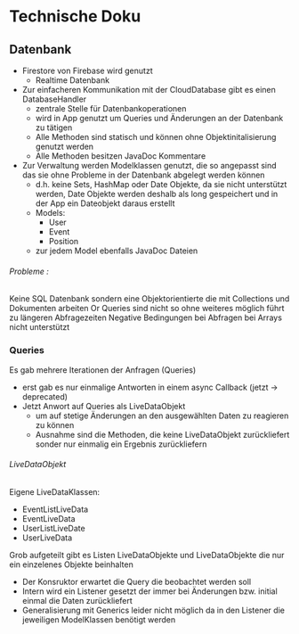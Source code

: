 # Technische Doku

## Datenbank

- Firestore von Firebase wird genutzt
  - Realtime Datenbank
- Zur einfacheren Kommunikation mit der CloudDatabase gibt es einen DatabaseHandler
  - zentrale Stelle für Datenbankoperationen
  - wird in App genutzt um Queries und Änderungen an der Datenbank zu tätigen
  - Alle Methoden sind statisch und können ohne Objektinitalisierung genutzt werden
  - Alle Methoden besitzen JavaDoc Kommentare
- Zur Verwaltung werden Modelklassen genutzt, die so angepasst sind das sie ohne Probleme in der Datenbank abgelegt werden können
  - d.h. keine Sets, HashMap oder Date Objekte, da sie nicht unterstützt werden, Date Objekte werden deshalb als long gespeichert und in der App ein Dateobjekt daraus erstellt
  - Models:
    - User
    - Event
    - Position
  - zur jedem Model ebenfalls JavaDoc Dateien

###### Probleme :
Keine SQL Datenbank sondern eine Objektorientierte die mit Collections und Dokumenten arbeiten
Or Queries sind nicht so ohne weiteres möglich führt zu längeren Abfragezeiten
Negative Bedingungen bei Abfragen bei Arrays nicht unterstützt

### Queries
Es gab mehrere Iterationen der Anfragen (Queries)
- erst gab es nur einmalige Antworten in einem async Callback (jetzt -> deprecated)
- Jetzt Anwort auf Queries als LiveDataObjekt
  - um auf stetige Änderungen an den ausgewählten Daten zu reagieren zu können
  - Ausnahme sind die Methoden, die keine LiveDataObjekt zurückliefert sonder nur einmalig ein Ergebnis zurückliefern

######  LiveDataObjekt
Eigene LiveDataKlassen:
- EventListLiveData
- EventLiveData
- UserListLiveDate
- UserLiveData

Grob aufgeteilt gibt es Listen LiveDataObjekte und LiveDataObjekte die nur ein einzelenes Objekte beinhalten
- Der Konsruktor erwartet die Query die beobachtet werden soll
- Intern wird ein Listener gesetzt der immer bei Änderungen bzw. initial einmal die Daten zurückliefert
- Generalisierung mit Generics leider nicht möglich da in den Listener die jeweiligen ModelKlassen benötigt werden